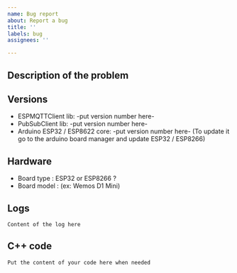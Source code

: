 ```yaml
---
name: Bug report
about: Report a bug
title: ''
labels: bug
assignees: ''

---
```


## Description of the problem
<!--- The more details there is, the easier for me it will be to work on it. -->

## Versions
<!-- Before opening an issue, please ensure that everything is up to date and indicate the version you get after updating each of these libraries -->
- ESPMQTTClient lib: -put version number here-
- PubSubClient lib: -put version number here-
- Arduino ESP32 / ESP8622 core: -put version number here- (To update it go to the arduino board manager and update ESP32 / ESP8266)

## Hardware
- Board type : ESP32 or ESP8266 ?
- Board model : (ex: Wemos D1 Mini)

## Logs
<!--- When revelent, please enable debug messages with `enableDebuggingMessages()` and paste the log here -->
```
Content of the log here
```

## C++ code
<!--- When revelent, it can be usefull to see your code -->
```c++
Put the content of your code here when needed
